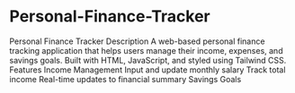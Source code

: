 # Personal-Finance-Tracker
Personal Finance Tracker
Description
A web-based personal finance tracking application that helps users manage their income, expenses, and savings goals. Built with HTML, JavaScript, and styled using Tailwind CSS.
Features
Income Management
Input and update monthly salary
Track total income
Real-time updates to financial summary
Savings Goals

